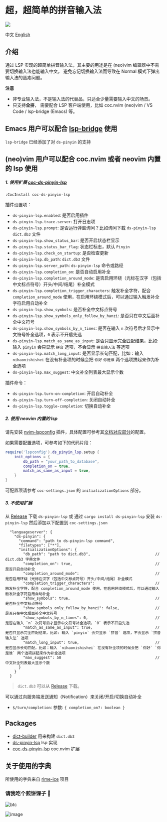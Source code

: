 # 超，超简单的拼音输入法

![](https://user-images.githubusercontent.com/5492542/208365522-d69074ae-1328-42e6-9af1-0baee01e6e33.png)

中文 [English](./README-En.md)

## 介绍

通过 LSP 实现的超简单拼音输入法，其主要的用途是在 (neo)vim 编辑器中不需要切换输入法也能输入中文。
避免忘记切换输入法而导致在 Normal 模式下弹出输入法的蛋疼问题。

**注意**

- 非专业输入法，不是输入法的代替品，只适合少量需要输入中文的场景。
- 只支持**全拼**， 需要配合 LSP 客户端使用，比如 coc.nvim (neo)vim / VS Code / lsp-bridge (Emacs) 等。

## Emacs 用户可以配合 [lsp-bridge](https://github.com/manateelazycat/lsp-bridge) 使用

`lsp-bridge` 已经添加了对 `ds-pinyin` 的支持

## (neo)vim 用户可以配合 coc.nvim 或者 neovim 内置的 lsp 使用

##### 1. 使用扩展 [coc-ds-pinyin-lsp](./packages/coc-ds-pinyin)

```
:CocInstall coc-ds-pinyin-lsp
```

插件设置项：

- `ds-pinyin-lsp.enabled`: 是否启用插件
- `ds-pinyin-lsp.trace.server`: 打开日志项
- `ds-pinyin-lsp.prompt`: 是否运行弹窗询问？比如询问下载 `ds-pinyin-lsp` `dict.db3` 文件
- `ds-pinyin-lsp.show_status_bar`: 是否开启状态栏显示
- `ds-pinyin-lsp.status_bar_flag`: 状态栏标志，默认 `Pinyin`
- `ds-pinyin-lsp.check_on_startup`: 是否检查更新
- `ds-pinyin-lsp.db_path`: `dict.db3` 文件
- `ds-pinyin-lsp.server_path`: `ds-pinyin-lsp` 命令或路经
- `ds-pinyin-lsp.completion_on`: 是否自动启用补全
- `ds-pinyin-lsp.completion_around_mode`: 是否启用环绕（光标在汉字（包括中文标点符号）开头/中间/结尾）补全模式
- `ds-pinyin-lsp.completion_trigger_characters`: 触发补全字符，配合 `completion_around_mode` 使用，在启用环绕模式后，可以通过输入触发补全字符启用自动补全
- `ds-pinyin-lsp.show_symbols`: 是否补全中文标点符号
- `ds-pinyin-lsp.show_symbols_only_follow_by_hanzi`: 是否只在中文后面补全中文符号
- `ds-pinyin-lsp.show_symbols_by_n_times`: 是否在输入 `n` 次符号后才显示中文符号补全选项，`0` 表示不开启先选
- `ds-pinyin-lsp.match_as_same_as_input`: 是否只显示完全匹配结果，比如: 输入 `pinyin` 会只显示 `拼音` 选项，不会显示 `拼音输入法` 等选项
- `ds-pinyin-lsp.match_long_input`: 是否显示长句匹配，比如：输入 `nihaonishishei` 在没有补全项的时候会把 `你好` `你是谁` 两个选项拼起来作为补全选项
- `ds-pinyin-lsp.max_suggest`: 中文补全列表最大显示个数

插件命令：

- `ds-pinyin-lsp.turn-on-completion`: 开启自动补全
- `ds-pinyin-lsp.turn-off-completion`: 关闭自动补全
- `ds-pinyin-lsp.toggle-completion`: 切换自动补全

##### 2. 使用 neovim 内置的 lsp

请先安装 [nvim-lspconfig](https://github.com/neovim/nvim-lspconfig) 插件，具体配置可参考其[文档对应部分](https://github.com/neovim/nvim-lspconfig/blob/master/doc/server_configurations.md#ds_pinyin_lsp)的配置。

如果需要配置选项，可参考如下的代码片段：

```lua
require('lspconfig').ds_pinyin_lsp.setup {
    init_options = {
        db_path = "your_path_to_database",
        completion_on = true,
        match_as_same_as_input = true,
    }
}
```

可配置项请参考 `coc-settings.json` 的 `initializationOptions` 部分。

##### 3. 不使用扩展

从 [Release](https://github.com/iamcco/ds-pinyin-lsp/releases/tag/v0.1.0) 下载 `ds-pinyin-lsp` 或
通过 `cargo install ds-pinyin-lsp` 安装 `ds-pinyin-lsp` 然后添加以下配置到 `coc-settings.json`

``` jsonc
  "languageserver": {
    "ds-pinyin": {
      "command": "path to ds-pinyin-lsp command",
      "filetypes": ["*"],
      "initializationOptions": {
        "db_path": "path to dict.db3",                             // dict.db3 字典文件
        "completion_on": true,                                     // 是否开启自动补全
        "completion_around_mode":                                  // 是否启用环绕（光标在汉字（包括中文标点符号）开头/中间/结尾）补全模式
        "completion_trigger_characters":                           // 触发补全字符，配合 completion_around_mode 使用，在启用环绕模式后，可以通过输入触发补全字符启用自动补全
        "show_symbols": true,                                      // 是否补全中文标点符号
        "show_symbols_only_follow_by_hanzi": false,                // 是否只在中文后面补全中文符号
        "show_symbols_by_n_times": 0,                              // 是否在输入 `n` 次符号后才显示中文符号补全选项，`0` 表示不开启先选
        "match_as_same_as_input": true,                            // 是否只显示完全匹配结果，比如: 输入 `pinyin` 会只显示 `拼音` 选项，不会显示 `拼音输入法` 选项
        "match_long_input": true,                                  // 是否显示长句匹配，比如：输入 `nihaonishishei` 在没有补全项的时候会把 `你好` `你是谁` 两个选项拼起来作为补全选项
        "max_suggest": 50                                          // 中文补全列表最大显示个数
      }
    }
  }
```

> `dict.db3` 可以从 [Release](https://github.com/iamcco/ds-pinyin-lsp/releases/tag/v0.4.0) 下载。

可以通过向服务端发送通知（Notification）来关闭/开启/切换自动补全

- `$/turn/completion`: 参数: `{ completion_on?: boolean }`


## Packages

- [dict-builder](./packages/dict-builder) 用来构建 `dict.db3`
- [ds-pinyin-lsp](./packages/ds-pinyin-lsp) lsp 实现
- [coc-ds-pinyin-lsp](./packages/coc-ds-pinyin) coc.nvim 扩展

## 关于使用的字典

所使用的字典来自 [rime-ice](https://github.com/iDvel/rime-ice) 项目

### 请我吃个煎饼馃子 🤟

![btc](https://img.shields.io/keybase/btc/iamcco.svg?style=popout-square)

![image](https://user-images.githubusercontent.com/5492542/42771079-962216b0-8958-11e8-81c0-520363ce1059.png)
